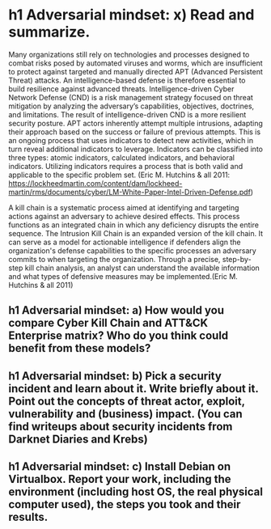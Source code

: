 # h1 Adversarial mindset: x) Read and summarize. 
Many organizations still rely on technologies and processes designed to combat risks posed by automated viruses and worms, which are insufficient to protect against targeted and manually directed APT (Advanced Persistent Threat) attacks. An intelligence-based defense is therefore essential to build resilience against advanced threats. Intelligence-driven Cyber Network Defense (CND) is a risk management strategy focused on threat mitigation by analyzing the adversary’s capabilities, objectives, doctrines, and limitations. The result of intelligence-driven CND is a more resilient security posture. APT actors inherently attempt multiple intrusions, adapting their approach based on the success or failure of previous attempts. This is an ongoing process that uses indicators to detect new activities, which in turn reveal additional indicators to leverage. Indicators can be classified into three types: atomic indicators, calculated indicators, and behavioral indicators. Utilizing indicators requires a process that is both valid and applicable to the specific problem set. (Eric M. Hutchins  & all 2011: https://lockheedmartin.com/content/dam/lockheed-martin/rms/documents/cyber/LM-White-Paper-Intel-Driven-Defense.pdf)

A kill chain is a systematic process aimed at identifying and targeting actions against an adversary to achieve desired effects. This process functions as an integrated chain in which any deficiency disrupts the entire sequence. The Intrusion Kill Chain is an expanded version of the kill chain. It can serve as a model for actionable intelligence if defenders align the organization's defense capabilities to the specific processes an adversary commits to when targeting the organization. Through a precise, step-by-step kill chain analysis, an analyst can understand the available information and what types of defensive measures may be implemented.(Eric M. Hutchins  & all 2011)

## h1 Adversarial mindset: a) How would you compare Cyber Kill Chain and ATT&CK Enterprise matrix? Who do you think could benefit from these models?

## h1 Adversarial mindset: b) Pick a security incident and learn about it. Write briefly about it. Point out the concepts of threat actor, exploit, vulnerability and (business) impact. (You can find writeups about security incidents from Darknet Diaries and Krebs)

## h1 Adversarial mindset: c) Install Debian on Virtualbox. Report your work, including the environment (including host OS, the real physical computer used), the steps you took and their results.
